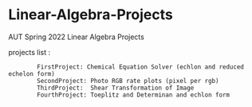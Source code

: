# Linear-Algebra-Projects
AUT Spring 2022 Linear Algebra Projects

projects list :

            FirstProject: Chemical Equation Solver (echlon and reduced echelon form)
            SecondProject: Photo RGB rate plots (pixel per rgb)
            ThirdProject:  Shear Transformation of Image 
            FourthProject: Toeplitz and Determinan and echlon form